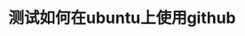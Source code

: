 # 测试如何在ubuntu上使用github

<!---
GenuisHa/GenuisHa is a ✨ special ✨ repository because its `README.md` (this file) appears on your GitHub profile.
You can click the Preview link to take a look at your changes.
--->
